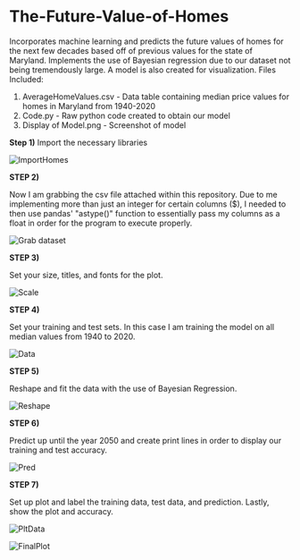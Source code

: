 # The-Future-Value-of-Homes
Incorporates machine learning and predicts the future values of homes for the next few decades based off of previous values for the state of Maryland. Implements the use of Bayesian regression due to our dataset not being tremendously large. A model is also created for visualization. 
Files Included:

1) AverageHomeValues.csv - Data table containing median price values for homes in Maryland from 1940-2020
2) Code.py - Raw python code created to obtain our model
3) Display of Model.png - Screenshot of model 


**Step 1)**
Import the necessary libraries


![ImportHomes](https://user-images.githubusercontent.com/60532479/82376624-6392fe80-99f0-11ea-90d0-89a179e3ca1d.png)


**STEP 2)**

Now I am grabbing the csv file attached within this repository. Due to me implementing more than just an integer for certain columns ($), I needed to then use pandas' "astype()" function to essentially pass my columns as a float in order for the program to execute properly.

![Grab dataset](https://user-images.githubusercontent.com/60532479/82469086-92ad7c80-9a91-11ea-8e1a-d2553e8f6a43.png)



**STEP 3)**

Set your size, titles, and fonts for the plot.

![Scale](https://user-images.githubusercontent.com/60532479/82469505-1d8e7700-9a92-11ea-842f-d567529298ee.png)


**STEP 4)**

Set your training and test sets. In this case I am training the model on all median values from 1940 to 2020. 

![Data](https://user-images.githubusercontent.com/60532479/82470381-45320f00-9a93-11ea-9830-e9119b45e9c8.png)


**STEP 5)**

Reshape and fit the data with the use of Bayesian Regression. 

![Reshape](https://user-images.githubusercontent.com/60532479/82472137-b4a8fe00-9a95-11ea-899c-b7710c1d698c.png)


**STEP 6)**


Predict up until the year 2050 and create print lines in order to display our training and test accuracy. 


![Pred](https://user-images.githubusercontent.com/60532479/82472744-a6a7ad00-9a96-11ea-85e4-8fe5a041ecf3.png)


**STEP 7)**

Set up plot and label the training data, test data, and prediction. Lastly, show the plot and accuracy.

![PltData](https://user-images.githubusercontent.com/60532479/82473922-44e84280-9a98-11ea-8309-c045652c6b74.png)

![FinalPlot](https://user-images.githubusercontent.com/60532479/82474461-1880f600-9a99-11ea-94d6-fab362fa5c29.png)









